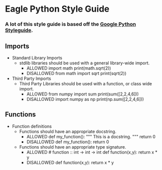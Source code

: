 # Eagle Python Style Guide

### A lot of this style guide is based off the [Google Python Styleguide](https://google.github.io/styleguide/pyguide.html).


## Imports

* Standard Library Imports
  * stdlib libraries should be used with a general library-wide import.
    * ALLOWED
          import math
          print(math.sqrt(2))
    * DISALLOWED
          from math import sqrt
          print(sqrt(2))
* Third Party Imports
  * Third Party Libraries should be used with a function, or class wide import.
    * ALLOWED
          from numpy import sum
          print(sum([2,2,4,6]))
    * DISALLOWED
          import numpy as np
          print(np.sum([2,2,4,6]))



## Functions

* Function definitions
  * Functions should have an appropriate docstring.
    * ALLOWED
          def my_function():
              """
              This is a docstring.
              """
              return 0
    * DISALLOWED
          def my_function():
              return 0
  * Functions should have an appropriate type signature.
    * ALLOWED
          # function :: int -> int -> int
          def function(x,y):
              return x * y
    * DISALLOWED
          def function(x,y):
              return x * y
